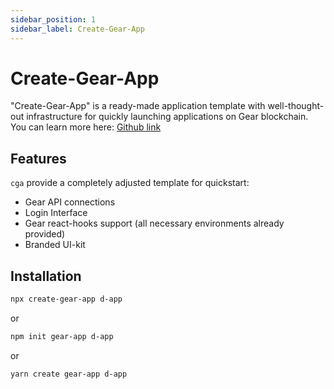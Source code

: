 ```yaml
---
sidebar_position: 1
sidebar_label: Create-Gear-App
---
```


# Create-Gear-App

"Create-Gear-App" is a ready-made application template with well-thought-out infrastructure for quickly launching applications on Gear blockchain. You can learn more here: [Github link](https://github.com/gear-tech/gear-js/tree/master/utils/create-gear-app)

## Features

`cga` provide a completely adjusted template for quickstart:

- Gear API connections
- Login Interface
- Gear react-hooks support (all necessary environments already provided)
- Branded UI-kit

## Installation

```sh
npx create-gear-app d-app
```

or

```sh
npm init gear-app d-app
```

or

```sh
yarn create gear-app d-app
```
